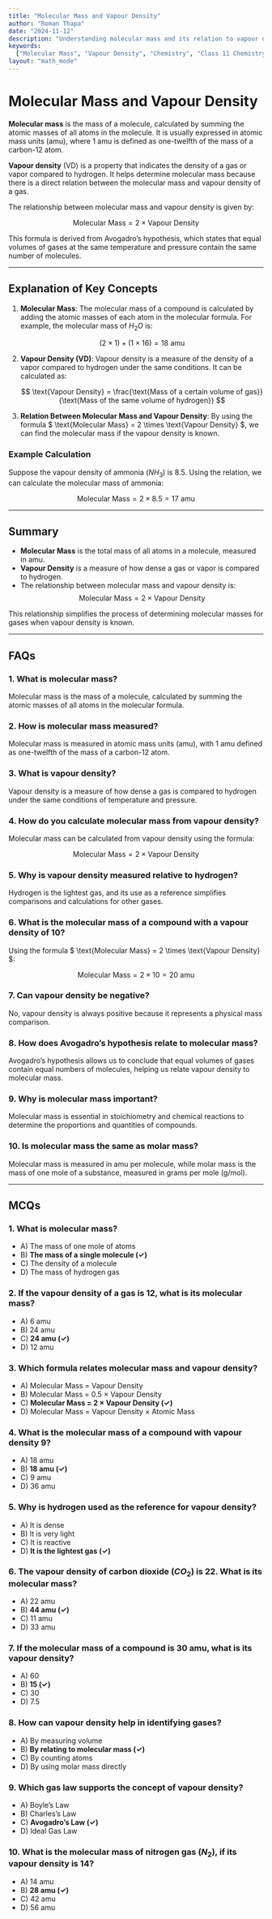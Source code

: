```yaml
---
title: "Molecular Mass and Vapour Density"
author: "Roman Thapa"
date: "2024-11-12"
description: "Understanding molecular mass and its relation to vapour density in chemistry."
keywords:
  ["Molecular Mass", "Vapour Density", "Chemistry", "Class 11 Chemistry"]
layout: "math_mode"
---
```


# Molecular Mass and Vapour Density

**Molecular mass** is the mass of a molecule, calculated by summing the atomic masses of all atoms in the molecule. It is usually expressed in atomic mass units (amu), where 1 amu is defined as one-twelfth of the mass of a carbon-12 atom.

**Vapour density** (VD) is a property that indicates the density of a gas or vapor compared to hydrogen. It helps determine molecular mass because there is a direct relation between the molecular mass and vapour density of a gas.

The relationship between molecular mass and vapour density is given by:

$$
\text{Molecular Mass} = 2 \times \text{Vapour Density}
$$

This formula is derived from Avogadro’s hypothesis, which states that equal volumes of gases at the same temperature and pressure contain the same number of molecules.

---

## Explanation of Key Concepts

1. **Molecular Mass**: The molecular mass of a compound is calculated by adding the atomic masses of each atom in the molecular formula. For example, the molecular mass of $H_2O$ is:

   $$
   (2 \times 1) + (1 \times 16) = 18 \text{ amu}
   $$

2. **Vapour Density (VD)**: Vapour density is a measure of the density of a vapor compared to hydrogen under the same conditions. It can be calculated as:

   $$
   \text{Vapour Density} = \frac{\text{Mass of a certain volume of gas}}{\text{Mass of the same volume of hydrogen}}
   $$

3. **Relation Between Molecular Mass and Vapour Density**: By using the formula $ \text{Molecular Mass} = 2 \times \text{Vapour Density} $, we can find the molecular mass if the vapour density is known.

### Example Calculation

Suppose the vapour density of ammonia ($NH_3$) is 8.5. Using the relation, we can calculate the molecular mass of ammonia:

$$
\text{Molecular Mass} = 2 \times 8.5 = 17 \text{ amu}
$$

---

## Summary

- **Molecular Mass** is the total mass of all atoms in a molecule, measured in amu.
- **Vapour Density** is a measure of how dense a gas or vapor is compared to hydrogen.
- The relationship between molecular mass and vapour density is:
  $$
  \text{Molecular Mass} = 2 \times \text{Vapour Density}
  $$

This relationship simplifies the process of determining molecular masses for gases when vapour density is known.

---

## FAQs

### 1. What is molecular mass?

Molecular mass is the mass of a molecule, calculated by summing the atomic masses of all atoms in the molecular formula.

### 2. How is molecular mass measured?

Molecular mass is measured in atomic mass units (amu), with 1 amu defined as one-twelfth of the mass of a carbon-12 atom.

### 3. What is vapour density?

Vapour density is a measure of how dense a gas is compared to hydrogen under the same conditions of temperature and pressure.

### 4. How do you calculate molecular mass from vapour density?

Molecular mass can be calculated from vapour density using the formula:

$$
\text{Molecular Mass} = 2 \times \text{Vapour Density}
$$

### 5. Why is vapour density measured relative to hydrogen?

Hydrogen is the lightest gas, and its use as a reference simplifies comparisons and calculations for other gases.

### 6. What is the molecular mass of a compound with a vapour density of 10?

Using the formula $ \text{Molecular Mass} = 2 \times \text{Vapour Density} $:

$$
\text{Molecular Mass} = 2 \times 10 = 20 \text{ amu}
$$

### 7. Can vapour density be negative?

No, vapour density is always positive because it represents a physical mass comparison.

### 8. How does Avogadro’s hypothesis relate to molecular mass?

Avogadro’s hypothesis allows us to conclude that equal volumes of gases contain equal numbers of molecules, helping us relate vapour density to molecular mass.

### 9. Why is molecular mass important?

Molecular mass is essential in stoichiometry and chemical reactions to determine the proportions and quantities of compounds.

### 10. Is molecular mass the same as molar mass?

Molecular mass is measured in amu per molecule, while molar mass is the mass of one mole of a substance, measured in grams per mole (g/mol).

---

## MCQs

### 1. What is molecular mass?

- A) The mass of one mole of atoms
- B) **The mass of a single molecule (✓)**
- C) The density of a molecule
- D) The mass of hydrogen gas

### 2. If the vapour density of a gas is 12, what is its molecular mass?

- A) 6 amu
- B) 24 amu
- C) **24 amu (✓)**
- D) 12 amu

### 3. Which formula relates molecular mass and vapour density?

- A) Molecular Mass = Vapour Density
- B) Molecular Mass = 0.5 × Vapour Density
- C) **Molecular Mass = 2 × Vapour Density (✓)**
- D) Molecular Mass = Vapour Density × Atomic Mass

### 4. What is the molecular mass of a compound with vapour density 9?

- A) 18 amu
- B) **18 amu (✓)**
- C) 9 amu
- D) 36 amu

### 5. Why is hydrogen used as the reference for vapour density?

- A) It is dense
- B) It is very light
- C) It is reactive
- D) **It is the lightest gas (✓)**

### 6. The vapour density of carbon dioxide ($CO_2$) is 22. What is its molecular mass?

- A) 22 amu
- B) **44 amu (✓)**
- C) 11 amu
- D) 33 amu

### 7. If the molecular mass of a compound is 30 amu, what is its vapour density?

- A) 60
- B) **15 (✓)**
- C) 30
- D) 7.5

### 8. How can vapour density help in identifying gases?

- A) By measuring volume
- B) **By relating to molecular mass (✓)**
- C) By counting atoms
- D) By using molar mass directly

### 9. Which gas law supports the concept of vapour density?

- A) Boyle’s Law
- B) Charles’s Law
- C) **Avogadro’s Law (✓)**
- D) Ideal Gas Law

### 10. What is the molecular mass of nitrogen gas ($N_2$), if its vapour density is 14?

- A) 14 amu
- B) **28 amu (✓)**
- C) 42 amu
- D) 56 amu
